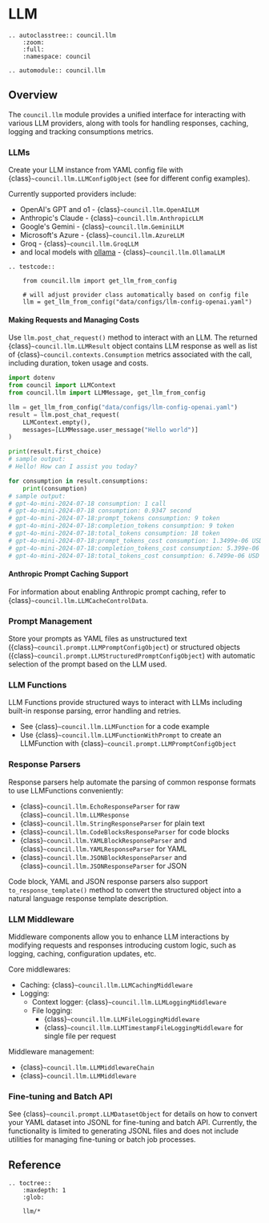 # LLM

```{eval-rst}
.. autoclasstree:: council.llm
    :zoom:
    :full:
    :namespace: council

.. automodule:: council.llm
```

## Overview

The `council.llm` module provides a unified interface for interacting with various LLM providers, along with tools for handling responses, caching, logging and tracking consumptions metrics.

### LLMs

Create your LLM instance from YAML config file with {class}`~council.llm.LLMConfigObject` (see for different config examples).

Currently supported providers include:

- OpenAI's GPT and o1 - {class}`~council.llm.OpenAILLM`
- Anthropic's Claude - {class}`~council.llm.AnthropicLLM`
- Google's Gemini - {class}`~council.llm.GeminiLLM`
- Microsoft's Azure - {class}`~council.llm.AzureLLM`
- Groq - {class}`~council.llm.GroqLLM`
- and local models with [ollama](https://ollama.com/) - {class}`~council.llm.OllamaLLM`

```{eval-rst}
.. testcode::

    from council.llm import get_llm_from_config

    # will adjust provider class automatically based on config file
    llm = get_llm_from_config("data/configs/llm-config-openai.yaml")
```

#### Making Requests and Managing Costs

Use `llm.post_chat_request()` method to interact with an LLM. The returned {class}`~council.llm.LLMResult` object contains LLM response as well as list of {class}`~council.contexts.Consumption` metrics associated with the call, including duration, token usage and costs.

```python
import dotenv
from council import LLMContext
from council.llm import LLMMessage, get_llm_from_config

llm = get_llm_from_config("data/configs/llm-config-openai.yaml")
result = llm.post_chat_request(
    LLMContext.empty(),
    messages=[LLMMessage.user_message("Hello world")]
)

print(result.first_choice)
# sample output:
# Hello! How can I assist you today?

for consumption in result.consumptions:
    print(consumption)
# sample output:
# gpt-4o-mini-2024-07-18 consumption: 1 call
# gpt-4o-mini-2024-07-18 consumption: 0.9347 second
# gpt-4o-mini-2024-07-18:prompt_tokens consumption: 9 token
# gpt-4o-mini-2024-07-18:completion_tokens consumption: 9 token
# gpt-4o-mini-2024-07-18:total_tokens consumption: 18 token
# gpt-4o-mini-2024-07-18:prompt_tokens_cost consumption: 1.3499e-06 USD
# gpt-4o-mini-2024-07-18:completion_tokens_cost consumption: 5.399e-06 USD
# gpt-4o-mini-2024-07-18:total_tokens_cost consumption: 6.7499e-06 USD
```

#### Anthropic Prompt Caching Support

For information about enabling Anthropic prompt caching, refer to {class}`~council.llm.LLMCacheControlData`.

### Prompt Management

Store your prompts as YAML files as unstructured text ({class}`~council.prompt.LLMPromptConfigObject`) or structured objects ({class}`~council.prompt.LLMStructuredPromptConfigObject`) with automatic selection of the prompt based on the LLM used.

### LLM Functions

LLM Functions provide structured ways to interact with LLMs including built-in response parsing, error handling and retries.

- See {class}`~council.llm.LLMFunction` for a code example
- Use {class}`~council.llm.LLMFunctionWithPrompt` to create an LLMFunction with {class}`~council.prompt.LLMPromptConfigObject`

### Response Parsers

Response parsers help automate the parsing of common response formats to use LLMFunctions conveniently:

- {class}`~council.llm.EchoResponseParser` for raw {class}`~council.llm.LLMResponse`
- {class}`~council.llm.StringResponseParser` for plain text
- {class}`~council.llm.CodeBlocksResponseParser` for code blocks
- {class}`~council.llm.YAMLBlockResponseParser` and {class}`~council.llm.YAMLResponseParser` for YAML
- {class}`~council.llm.JSONBlockResponseParser` and {class}`~council.llm.JSONResponseParser` for JSON

Code block, YAML and JSON response parsers also support `to_response_template()` method to convert the structured object into a natural language response template description.

### LLM Middleware

Middleware components allow you to enhance LLM interactions by modifying requests and responses introducing custom logic, such as logging, caching, configuration updates, etc.

Core middlewares:

- Caching: {class}`~council.llm.LLMCachingMiddleware`
- Logging: 
  - Context logger: {class}`~council.llm.LLMLoggingMiddleware`
  - File logging: 
    - {class}`~council.llm.LLMFileLoggingMiddleware`
    - {class}`~council.llm.LLMTimestampFileLoggingMiddleware` for single file per request

Middleware management:

- {class}`~council.llm.LLMMiddlewareChain`
- {class}`~council.llm.LLMMiddleware`

### Fine-tuning and Batch API

See {class}`~council.prompt.LLMDatasetObject` for details on how to convert your YAML dataset into JSONL for fine-tuning and batch API.
Currently, the functionality is limited to generating JSONL files and does not include utilities for managing fine-tuning or batch job processes.

## Reference

```{eval-rst}
.. toctree::
    :maxdepth: 1
    :glob:

    llm/*
```
